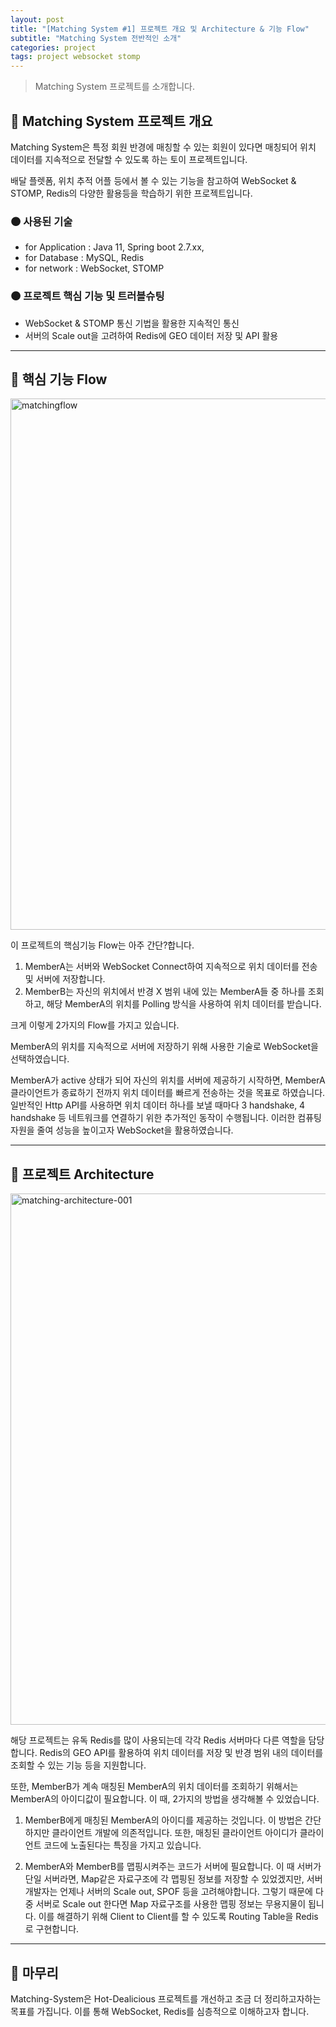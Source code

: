 ```yaml
---
layout: post
title: "[Matching System #1] 프로젝트 개요 및 Architecture & 기능 Flow"
subtitle: "Matching System 전반적인 소개"
categories: project
tags: project websocket stomp
---
```


> Matching System 프로젝트를 소개합니다.

<!--more-->

## 🌱 Matching System 프로젝트 개요

Matching System은 특정 회원 반경에 매칭할 수 있는 회원이 있다면 매칭되어 위치 데이터를 지속적으로 전달할 수 있도록 하는 토이 프로젝트입니다.

배달 플렛폼, 위치 추적 어플 등에서 볼 수 있는 기능을 참고하여 WebSocket & STOMP, Redis의 다양한 활용등을 학습하기 위한 프로젝트입니다. 


### 🟤 사용된 기술

- for Application : Java 11, Spring boot 2.7.xx,
- for Database : MySQL, Redis
- for network : WebSocket, STOMP


### 🟤 프로젝트 핵심 기능 및 트러블슈팅

- WebSocket & STOMP 통신 기법을 활용한 지속적인 통신
- 서버의 Scale out을 고려하여 Redis에 GEO 데이터 저장 및 API 활용

----

## 🌱 핵심 기능 Flow

<img src="https://i.ibb.co/cw0YfHx/matchingflow.jpg" alt="matchingflow" width="850" />

이 프로젝트의 핵심기능 Flow는 아주 간단?합니다.

1. MemberA는 서버와 WebSocket Connect하여 지속적으로 위치 데이터를 전송 및 서버에 저장합니다.
2. MemberB는 자신의 위치에서 반경 X 범위 내에 있는 MemberA들 중 하나를 조회하고, 해당 MemberA의 위치를 Polling 방식을 사용하여 위치 데이터를 받습니다.

크게 이렇게 2가지의 Flow를 가지고 있습니다.

MemberA의 위치를 지속적으로 서버에 저장하기 위해 사용한 기술로 WebSocket을 선택하였습니다.

MemberA가 active 상태가 되어 자신의 위치를 서버에 제공하기 시작하면, MemberA 클라이언트가 종료하기 전까지 위치 데이터를 빠르게 전송하는 것을 목표로 하였습니다. 
일반적인 Http API를 사용하면 위치 데이터 하나를 보낼 때마다 3 handshake, 4 handshake 등 네트워크를 연결하기 위한 추가적인 동작이 수행됩니다. 
이러한 컴퓨팅 자원을 줄여 성능을 높이고자 WebSocket을 활용하였습니다.

------

## 🌱 프로젝트 Architecture

<img src="https://i.ibb.co/km407sZ/matching-architecture-001.jpg" alt="matching-architecture-001" width="850" />

해당 프로젝트는 유독 Redis를 많이 사용되는데 각각 Redis 서버마다 다른 역할을 담당합니다. Redis의 GEO API를 활용하여 위치 데이터를 저장 및 반경 범위 내의 
데이터를 조회할 수 있는 기능 등을 지원합니다.

또한, MemberB가 계속 매칭된 MemberA의 위치 데이터를 조회하기 위해서는 MemberA의 아이디값이 필요합니다. 이 때, 2가지의 방법을 생각해볼 수 있었습니다.

1. MemberB에게 매칭된 MemberA의 아이디를 제공하는 것입니다. 이 방법은 간단하지만 클라이언트 개발에 의존적입니다. 또한, 매칭된 클라이언트 아이디가 
클라이언트 코드에 노출된다는 특징을 가지고 있습니다.


2. MemberA와 MemberB를 맵핑시켜주는 코드가 서버에 필요합니다. 이 때 서버가 단일 서버라면, Map같은 자료구조에 각 맵핑된 정보를 저장할 수 있었겠지만, 서버 개발자는 
언제나 서버의 Scale out, SPOF 등을 고려해야합니다. 그렇기 때문에 다중 서버로 Scale out 한다면 Map 자료구조를 사용한 맵핑 정보는 무용지물이 됩니다. 
이를 해결하기 위해 Client to Client를 할 수 있도록 Routing Table을 Redis로 구현합니다.


-------

## 🌱 마무리

Matching-System은 Hot-Dealicious 프로젝트를 개선하고 조금 더 정리하고자하는 목표를 가집니다. 이를 통해 WebSocket, Redis를 심층적으로 이해하고자 합니다. 
